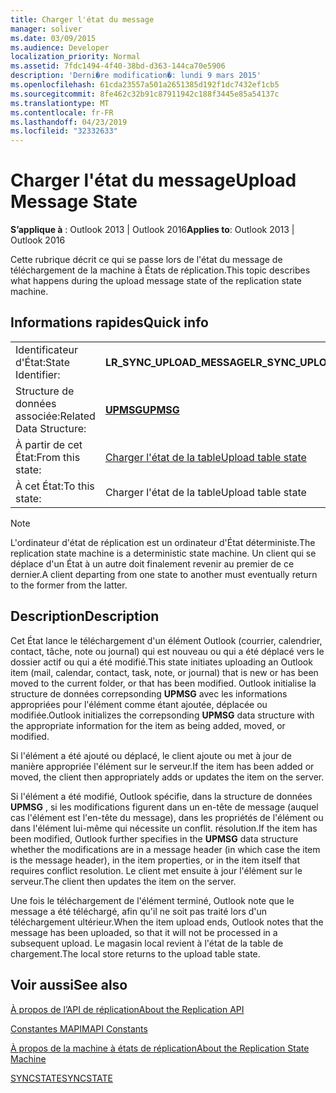 ```yaml
---
title: Charger l'état du message
manager: soliver
ms.date: 03/09/2015
ms.audience: Developer
localization_priority: Normal
ms.assetid: 7fdc1494-4f40-38bd-d363-144ca70e5906
description: 'Derni�re modification�: lundi 9 mars 2015'
ms.openlocfilehash: 61cda23557a501a2651385d192f1dc7432ef1cb5
ms.sourcegitcommit: 8fe462c32b91c87911942c188f3445e85a54137c
ms.translationtype: MT
ms.contentlocale: fr-FR
ms.lasthandoff: 04/23/2019
ms.locfileid: "32332633"
---
```

# <a name="upload-message-state"></a><span data-ttu-id="7fda8-103">Charger l'état du message</span><span class="sxs-lookup"><span data-stu-id="7fda8-103">Upload Message State</span></span>

  
  
<span data-ttu-id="7fda8-104">**S’applique à** : Outlook 2013 | Outlook 2016</span><span class="sxs-lookup"><span data-stu-id="7fda8-104">**Applies to**: Outlook 2013 | Outlook 2016</span></span> 
  
 <span data-ttu-id="7fda8-105">Cette rubrique décrit ce qui se passe lors de l'état du message de téléchargement de la machine à États de réplication.</span><span class="sxs-lookup"><span data-stu-id="7fda8-105">This topic describes what happens during the upload message state of the replication state machine.</span></span> 
  
## <a name="quick-info"></a><span data-ttu-id="7fda8-106">Informations rapides</span><span class="sxs-lookup"><span data-stu-id="7fda8-106">Quick info</span></span>

|||
|:-----|:-----|
|<span data-ttu-id="7fda8-107">Identificateur d'État:</span><span class="sxs-lookup"><span data-stu-id="7fda8-107">State Identifier:</span></span>  <br/> |<span data-ttu-id="7fda8-108">**LR_SYNC_UPLOAD_MESSAGE**</span><span class="sxs-lookup"><span data-stu-id="7fda8-108">**LR_SYNC_UPLOAD_MESSAGE**</span></span> <br/> |
|<span data-ttu-id="7fda8-109">Structure de données associée:</span><span class="sxs-lookup"><span data-stu-id="7fda8-109">Related Data Structure:</span></span>  <br/> |<span data-ttu-id="7fda8-110">**[UPMSG](upmsg.md)**</span><span class="sxs-lookup"><span data-stu-id="7fda8-110">**[UPMSG](upmsg.md)**</span></span> <br/> |
|<span data-ttu-id="7fda8-111">À partir de cet État:</span><span class="sxs-lookup"><span data-stu-id="7fda8-111">From this state:</span></span>  <br/> |[<span data-ttu-id="7fda8-112">Charger l'état de la table</span><span class="sxs-lookup"><span data-stu-id="7fda8-112">Upload table state</span></span>](upload-table-state.md) <br/> |
|<span data-ttu-id="7fda8-113">À cet État:</span><span class="sxs-lookup"><span data-stu-id="7fda8-113">To this state:</span></span>  <br/> |<span data-ttu-id="7fda8-114">Charger l'état de la table</span><span class="sxs-lookup"><span data-stu-id="7fda8-114">Upload table state</span></span>  <br/> |
   
> [!NOTE]
> <span data-ttu-id="7fda8-115">L'ordinateur d'état de réplication est un ordinateur d'État déterministe.</span><span class="sxs-lookup"><span data-stu-id="7fda8-115">The replication state machine is a deterministic state machine.</span></span> <span data-ttu-id="7fda8-116">Un client qui se déplace d'un État à un autre doit finalement revenir au premier de ce dernier.</span><span class="sxs-lookup"><span data-stu-id="7fda8-116">A client departing from one state to another must eventually return to the former from the latter.</span></span> 
  
## <a name="description"></a><span data-ttu-id="7fda8-117">Description</span><span class="sxs-lookup"><span data-stu-id="7fda8-117">Description</span></span>

<span data-ttu-id="7fda8-118">Cet État lance le téléchargement d'un élément Outlook (courrier, calendrier, contact, tâche, note ou journal) qui est nouveau ou qui a été déplacé vers le dossier actif ou qui a été modifié.</span><span class="sxs-lookup"><span data-stu-id="7fda8-118">This state initiates uploading an Outlook item (mail, calendar, contact, task, note, or journal) that is new or has been moved to the current folder, or that has been modified.</span></span> <span data-ttu-id="7fda8-119">Outlook initialise la structure de données correpsonding **UPMSG** avec les informations appropriées pour l'élément comme étant ajoutée, déplacée ou modifiée.</span><span class="sxs-lookup"><span data-stu-id="7fda8-119">Outlook initializes the correpsonding **UPMSG** data structure with the appropriate information for the item as being added, moved, or modified.</span></span> 
  
<span data-ttu-id="7fda8-120">Si l'élément a été ajouté ou déplacé, le client ajoute ou met à jour de manière appropriée l'élément sur le serveur.</span><span class="sxs-lookup"><span data-stu-id="7fda8-120">If the item has been added or moved, the client then appropriately adds or updates the item on the server.</span></span> 
  
<span data-ttu-id="7fda8-121">Si l'élément a été modifié, Outlook spécifie, dans la structure de données **UPMSG** , si les modifications figurent dans un en-tête de message (auquel cas l'élément est l'en-tête du message), dans les propriétés de l'élément ou dans l'élément lui-même qui nécessite un conflit. résolution.</span><span class="sxs-lookup"><span data-stu-id="7fda8-121">If the item has been modified, Outlook further specifies in the **UPMSG** data structure whether the modifications are in a message header (in which case the item is the message header), in the item properties, or in the item itself that requires conflict resolution.</span></span> <span data-ttu-id="7fda8-122">Le client met ensuite à jour l'élément sur le serveur.</span><span class="sxs-lookup"><span data-stu-id="7fda8-122">The client then updates the item on the server.</span></span> 
  
<span data-ttu-id="7fda8-123">Une fois le téléchargement de l'élément terminé, Outlook note que le message a été téléchargé, afin qu'il ne soit pas traité lors d'un téléchargement ultérieur.</span><span class="sxs-lookup"><span data-stu-id="7fda8-123">When the item upload ends, Outlook notes that the message has been uploaded, so that it will not be processed in a subsequent upload.</span></span> <span data-ttu-id="7fda8-124">Le magasin local revient à l'état de la table de chargement.</span><span class="sxs-lookup"><span data-stu-id="7fda8-124">The local store returns to the upload table state.</span></span>
  
## <a name="see-also"></a><span data-ttu-id="7fda8-125">Voir aussi</span><span class="sxs-lookup"><span data-stu-id="7fda8-125">See also</span></span>



[<span data-ttu-id="7fda8-126">À propos de l’API de réplication</span><span class="sxs-lookup"><span data-stu-id="7fda8-126">About the Replication API</span></span>](about-the-replication-api.md)
  
[<span data-ttu-id="7fda8-127">Constantes MAPI</span><span class="sxs-lookup"><span data-stu-id="7fda8-127">MAPI Constants</span></span>](mapi-constants.md)
  
[<span data-ttu-id="7fda8-128">À propos de la machine à états de réplication</span><span class="sxs-lookup"><span data-stu-id="7fda8-128">About the Replication State Machine</span></span>](about-the-replication-state-machine.md)
  
[<span data-ttu-id="7fda8-129">SYNCSTATE</span><span class="sxs-lookup"><span data-stu-id="7fda8-129">SYNCSTATE</span></span>](syncstate.md)

